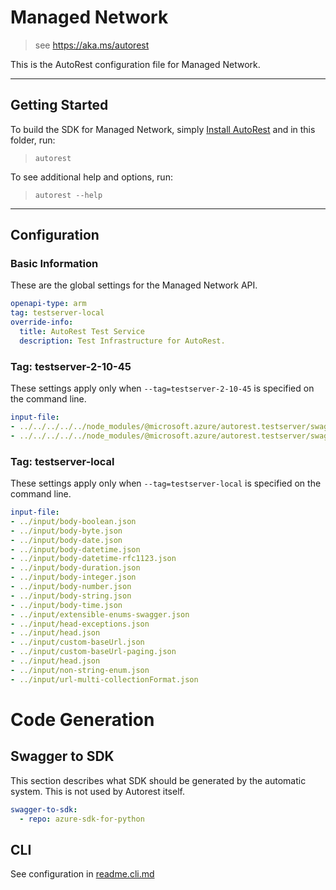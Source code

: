 # Managed Network
    
> see https://aka.ms/autorest

This is the AutoRest configuration file for Managed Network.



---
## Getting Started 
To build the SDK for Managed Network, simply [Install AutoRest](https://aka.ms/autorest/install) and in this folder, run:

> `autorest`

To see additional help and options, run:

> `autorest --help`
---

## Configuration



### Basic Information 
These are the global settings for the Managed Network API.

``` yaml
openapi-type: arm
tag: testserver-local
override-info:
  title: AutoRest Test Service
  description: Test Infrastructure for AutoRest.
```

### Tag: testserver-2-10-45

These settings apply only when `--tag=testserver-2-10-45` is specified on the command line.

``` yaml $(tag) == 'testserver-2-10-45'
input-file:
- ../../../../../node_modules/@microsoft.azure/autorest.testserver/swagger/body-array.json
- ../../../../../node_modules/@microsoft.azure/autorest.testserver/swagger/body-boolean.json
```

### Tag: testserver-local

These settings apply only when `--tag=testserver-local` is specified on the command line.

``` yaml $(tag) == 'testserver-local'
input-file:
- ../input/body-boolean.json
- ../input/body-byte.json
- ../input/body-date.json
- ../input/body-datetime.json
- ../input/body-datetime-rfc1123.json
- ../input/body-duration.json
- ../input/body-integer.json
- ../input/body-number.json
- ../input/body-string.json
- ../input/body-time.json
- ../input/extensible-enums-swagger.json
- ../input/head-exceptions.json
- ../input/head.json
- ../input/custom-baseUrl.json
- ../input/custom-baseUrl-paging.json
- ../input/head.json
- ../input/non-string-enum.json
- ../input/url-multi-collectionFormat.json
```

# Code Generation


## Swagger to SDK

This section describes what SDK should be generated by the automatic system.
This is not used by Autorest itself.

``` yaml $(swagger-to-sdk)
swagger-to-sdk:
  - repo: azure-sdk-for-python
```


## CLI

See configuration in [readme.cli.md](./readme.cli.md)

